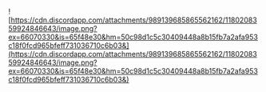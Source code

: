 ![https://cdn.discordapp.com/attachments/989139685865562162/1180208359924846643/image.png?ex=66070330&is=65f48e30&hm=50c98d1c5c30409448a8b15fb7a2afa953c18f0fcd965bfeff731036710c6b03&](https://cdn.discordapp.com/attachments/989139685865562162/1180208359924846643/image.png?ex=66070330&is=65f48e30&hm=50c98d1c5c30409448a8b15fb7a2afa953c18f0fcd965bfeff731036710c6b03&)
